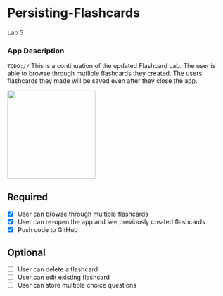 # Persisting-Flashcards
Lab 3 


### App Description
`TODO://` This is a continuation of the updated Flashcard Lab. The user is able to browse through mutliple flashcards they created. The users flashcards they made will be saved even after they close the app.

<img src="http://g.recordit.co/vz4CtizaSz.gif" width=200><br>

## Required
- [x] User can browse through multiple flashcards
- [x] User can re-open the app and see previously created flashcards
- [x] Push code to GitHub
## Optional
- [ ] User can delete a flashcard
- [ ] User can edit existing flashcard
- [ ] User can store multiple choice questions
